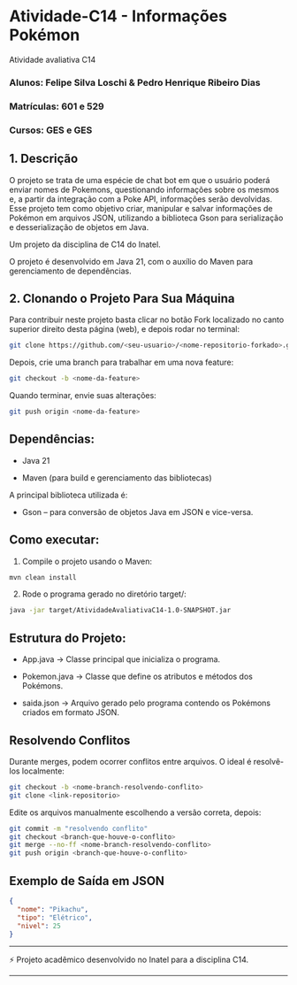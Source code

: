 # Atividade-C14 - Informações Pokémon
Atividade avaliativa C14

### Alunos: Felipe Silva Loschi & Pedro Henrique Ribeiro Dias  
### Matrículas: 601 e 529  
### Cursos: GES e GES  

## 1. Descrição

O projeto se trata de uma espécie de chat bot em que o usuário poderá enviar nomes de Pokemons, questionando informações sobre os mesmos e,
a partir da integração com a Poke API, informações serão devolvidas. Esse projeto tem como objetivo criar, manipular e salvar informações de Pokémon em arquivos JSON, utilizando a biblioteca Gson para serialização e desserialização de objetos em Java.

Um projeto da disciplina de C14 do Inatel.

O projeto é desenvolvido em Java 21, com o auxílio do Maven para gerenciamento de dependências.

## 2. Clonando o Projeto Para Sua Máquina

Para contribuir neste projeto basta clicar no botão Fork localizado no canto superior direito desta página (web), e depois rodar no terminal:

``` bash
git clone https://github.com/<seu-usuario>/<nome-repositorio-forkado>.git
```

Depois, crie uma branch para trabalhar em uma nova feature:

```bash
git checkout -b <nome-da-feature>
```

Quando terminar, envie suas alterações:

```bash
git push origin <nome-da-feature>
```

## Dependências:
- Java 21

- Maven (para build e gerenciamento das bibliotecas)

A principal biblioteca utilizada é:

- Gson – para conversão de objetos Java em JSON e vice-versa.

## Como executar:
1. Compile o projeto usando o Maven:
```bash
mvn clean install
```

2. Rode o programa gerado no diretório target/:
```bash
java -jar target/AtividadeAvaliativaC14-1.0-SNAPSHOT.jar
```

## Estrutura do Projeto:

- App.java → Classe principal que inicializa o programa.

- Pokemon.java → Classe que define os atributos e métodos dos Pokémons.

- saida.json → Arquivo gerado pelo programa contendo os Pokémons criados em formato JSON.

## Resolvendo Conflitos

Durante merges, podem ocorrer conflitos entre arquivos. O ideal é resolvê-los localmente:

```bash
git checkout -b <nome-branch-resolvendo-conflito>
git clone <link-repositorio>
```

Edite os arquivos manualmente escolhendo a versão correta, depois:

```bash
git commit -m "resolvendo conflito"
git checkout <branch-que-houve-o-conflito>
git merge --no-ff <nome-branch-resolvendo-conflito>
git push origin <branch-que-houve-o-conflito>
```

## Exemplo de Saída em JSON

```json
{
  "nome": "Pikachu",
  "tipo": "Elétrico",
  "nivel": 25
}
```

---
⚡ Projeto acadêmico desenvolvido no Inatel para a disciplina C14.

---
